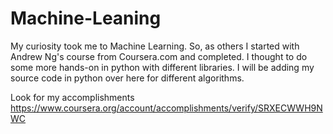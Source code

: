 # Machine-Leaning
My curiosity took me to Machine Learning. So, as others I started with Andrew Ng's course from Coursera.com and completed.
I thought to do some more hands-on in python with different libraries. I will be adding my source code in python over here for different algorithms.

Look for my accomplishments  https://www.coursera.org/account/accomplishments/verify/SRXECWWH9NWC
